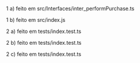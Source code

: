 1 a)
feito em src/Interfaces/inter_performPurchase.ts

1 b) 
feito em src/index.js


2 a)
feito em tests/index.test.ts

2 b)
feito em tests/index.test.ts

2 c)
feito em tests/index.test.ts